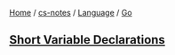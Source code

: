 [Home](https://mengxianbin.github.io) /
[cs-notes](https://mengxianbin.github.io/cs-notes/site) /
[Language](https://mengxianbin.github.io/cs-notes/site/Language) /
[Go](https://mengxianbin.github.io/cs-notes/site/Language/Go)

## [Short Variable Declarations](https://mengxianbin.github.io/cs-notes/site/Language/Go/Short%20Variable%20Declarations)
